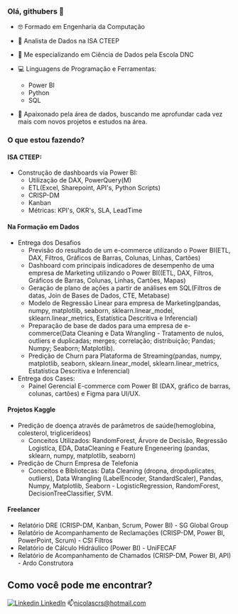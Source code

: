 ### Olá, githubers 👋

- :nerd_face: Formado em Engenharia da Computação
- :briefcase: Analista de Dados na ISA CTEEP
- :book: Me especializando em Ciência de Dados pela Escola DNC
- :computer: Linguagens de Programação e Ferramentas:
  - Power BI
  - Python
  - SQL
    
- :dart: Apaixonado pela área de dados, buscando me aprofundar cada vez mais com novos projetos e estudos na área.

### O que estou fazendo?
  #### ISA CTEEP:
  - Construção de dashboards via Power BI:
    - Utilização de DAX, PowerQuery(M)
    - ETL(Excel, Sharepoint, API's, Python Scripts)
    - CRISP-DM
    - Kanban
    - Métricas: KPI's, OKR's, SLA, LeadTime
  #### Na Formação em Dados
  - Entrega dos Desafios
    - Previsão do resultado de um e-commerce utilizando o Power BI(ETL, DAX, Filtros, Gráficos de Barras, Colunas, Linhas, Cartões)
    - Dashboard com principais indicadores de desempenho de uma empresa de Marketing utilizando o Power BI((ETL, DAX, Filtros, Gráficos de Barras, Colunas, Linhas, Cartões, Mapas)
    - Geração de plano de ações a partir de análises em SQL(Filtros de datas, Join de Bases de Dados, CTE, Metabase)
    - Modelo de Regressão Linear para empresa de Marketing(pandas, numpy, matplotlib, seaborn, sklearn.linear_model, sklearn.linear_metrics, Estatística Descritiva e Inferencial)
    - Preparação de base de dados para uma empresa de e-commerce(Data Cleaning e Data Wrangling - Tratamento de nulos, outliers e duplicadas; merges; correlação; distribuição; Pandas; Numpy; Seaborn; Matplotlib).
    - Predição de Churn para Plataforma de Streaming(pandas, numpy, matplotlib, seaborn, sklearn.linear_model, sklearn.linear_metrics, Estatística Descritiva e Inferencial)
  - Entrega dos Cases:
    - Painel Gerencial E-commerce com Power BI (DAX, gráfico de barras, colunas, cartões) e Figma para UI/UX.
#### Projetos Kaggle
  - Predição de doença através de parâmetros de saúde(hemoglobina, colesterol, triglicerídeos)
    - Conceitos Utilizados: RandomForest, Árvore de Decisão, Regressão Logistíca, EDA, DataCleaning e Feature Engeneering (pandas, sklearn, numpy, matplotlib, seaborn)
  - Predição de Churn Empresa de Telefonia
    - Conceitos e Bibliotecas: Data Cleaning (dropna, dropduplicates, outliers), Data Wrangling (LabelEncoder, StandardScaler), Pandas, Numpy, Matplotlib, Seaborn - LogisticRegression, RandomForest, DecisionTreeClassifier, SVM.
   
#### Freelancer
  - Relatório DRE (CRISP-DM, Kanban, Scrum, Power BI) - SG Global Group
  - Relatório de Acompanhamento de Reclamações (CRISP-DM, Power BI, PowerPoint, Scrum) - CSI Filtros
  - Relatório de Cálculo Hidráulico (Power BI) - UniFECAF
  - Relatório de Acompanhamento de Chamados (CRISP-DM, Power BI, API) - Ardo Construtora
  
## Como você pode me encontrar?


[![Linkedin](https://i.stack.imgur.com/gVE0j.png) LinkedIn](https://www.linkedin.com/in/nicolas-cavalli-rodrigues-da-silva-5a30a21b2/)
📫nicolascrs@hotmail.com
